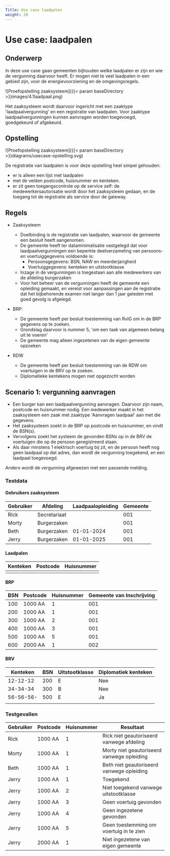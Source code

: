 ```yaml
---
Title: Use case laadpalen
weight: 20
---
```


# Use case: laadpalen

## Onderwerp

In deze use case gaan gemeenten bijhouden welke laadpalen er zijn en wie de vergunning daarvoor heeft.
Er mogen niet te veel laadpalen in een gebied zijn, voor de energievoorziening en de omgevingsregels.

![Proefopstelling zaaksysteem]({{< param baseDirectory >}}images/4.1laadpaal.png)

Het zaaksysteem wordt daarvoor ingericht met een zaaktype 'laadpaalvergunning' en een registratie van laadpalen.
Voor zaaktype laadpaalvergunningen kunnen aanvragen worden toegevoegd, goedgekeurd of afgekeurd.

## Opstelling

![Proefopstelling zaaksysteem]({{< param baseDirectory >}}diagrams/usecase-opstelling.svg)

De registratie van laadpalen is voor deze opstelling heel simpel gehouden: 
- er is alleen een lijst met laadpalen
- met de velden postcode, huisnummer en kenteken.
- er zit geen toegangscontrole op de service zelf: de medewerkersautorisatie wordt door het zaaksysteem gedaan, en de toegang tot de
registratie als service door de gateway.

## Regels
- Zaaksysteem
    - Doelbinding is de registratie van laadpalen, waarvoor de gemeente een besluit heeft aangenomen.
    - De gemeente heeft ter dataminimalisatie vastgelegd dat voor laadpaalvergunningen een beperkte deelverzameling van persoons- en voertuiggegevens voldoende is:
        - Persoonsgegevens: BSN, NAW en meerderjarigheid
        - Voertuiggegevens: kenteken en uitstootklasse
    - Inzage in de vergunningen is toegestaan aan alle medewerkers van de afdeling burgerzaken
    - Voor het beheer van de vergunningen heeft de gemeente een opleiding gemaakt, en vereist voor aanpassingen aan de registratie dat het bijbehorende examen niet langer dan 1 jaar geleden met goed gevolg is afgelegd.

- BRP:
    - De gemeente heeft per besluit toestemming van RvIG om in de BRP gegevens op te zoeken.
    - Grondslag daarvoor is nummer 5, 'om een taak van algemeen belang uit te voeren'
    - De gemeente mag alleen ingezetenen van de eigen gemeente opzoeken
- RDW
    - De gemeente heeft per besluit toestemming van de RDW om voertuigen in de BRV op te zoeken.
    - Diplomatieke kentekens mogen niet opgezocht worden

## Scenario 1: vergunning aanvragen

- Een burger kan een laadpaalvergunning aanvragen. Daarvoor zijn naam, postcode en huisnummer nodig. Een medewerker maakt in het zaaksysteem een zaak met zaaktype 'Aanvragen laadpaal' aan met die gegevens.
- Het zaaksysteem zoekt in de BRP op postcode en huisnummer, en vindt de BSN(s).
- Vervolgens zoekt het systeem de gevonden BSNs op in de BRV de voertuigen die op de persoon geregistreerd staan.
- Als daar minstens 1 elektrisch voertuig bij zit, en de persoon heeft nog geen laadpaal op dat adres, dan wordt de vergunning toegekend, en een laadpaal toegevoegd.

Anders wordt de vergunning afgewezen met een passende melding.

### Testdata

#### Gebruikers zaaksysteem

| Gebruiker | Afdeling     | Laadpaalopleiding | Gemeente |
|-----------|--------------|-------------------|----------|
| Rick      | Secretariaat |                   | 001      |
| Morty     | Burgerzaken  |                   | 001      |
| Beth      | Burgerzaken  | 01-01-2024        | 001      |
| Jerry     | Burgerzaken  | 01-01-2025        | 001      |

#### Laadpalen

| Kenteken | Postcode | Huisnummer  |
|----------|----------|-------------|
|          |          |             |

#### BRP

| BSN | Postcode | Huisnummer | Gemeente van Inschrijving |
|-----|----------|------------|---------------------------|
| 100 | 1000 AA  | 1          | 001                       |
| 200 | 1000 AA  | 1          | 001                       |
| 300 | 1000 AA  | 2          | 001                       |
| 400 | 1000 AA  | 3          | 001                       |
| 500 | 1000 AA  | 5          | 001                       |
| 600 | 2000 AA  | 1          | 002                       |

#### BRV

| Kenteken  | BSN | Uitstootklasse | Diplomatiek kenteken |
|-----------|-----|----------------|----------------------|
| 12-12-12  | 200 | E              | Nee                  |
| 34-34-34  | 300 | B              | Nee                  |
| 56-56-56- | 500 | E              | Ja                   |
|           |     |                |                      |

### Testgevallen

| Gebruiker | Postcode | Huisnummer | Resultaat                                  |
|-----------|----------|------------|--------------------------------------------|
| Rick      | 1000 AA  | 1          | Rick niet geautoriseerd vanwege afdeling   |
| Morty     | 1000 AA  | 1          | Morty niet geautoriseerd vanwege opleiding |
| Beth      | 1000 AA  | 1          | Beth niet geautoriseerd vanwege opleiding  |
| Jerry     | 1000 AA  | 1          | Toegekend                                  |
| Jerry     | 1000 AA  | 2          | Niet toegekend vanwege uitstootklasse      |
| Jerry     | 1000 AA  | 3          | Geen voertuig gevonden                     |
| Jerry     | 1000 AA  | 4          | Geen ingezetene gevonden                   |
| Jerry     | 1000 AA  | 5          | Geen toestemming om voertuig in te zien    |
| Jerry     | 2000 AA  | 1          | Niet ingezetene van eigen gemeente         |

